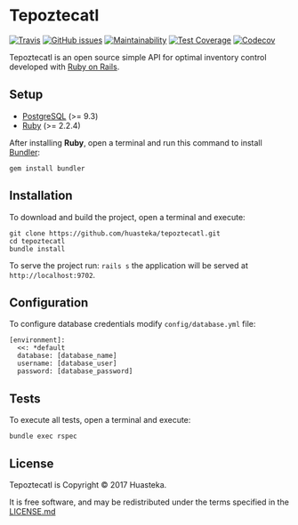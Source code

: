 # Tepoztecatl

[![Travis](https://img.shields.io/travis/huasteka/tepoztecatl.svg?style=flat-square)](https://travis-ci.org/huasteka/tepoztecatl)
[![GitHub issues](https://img.shields.io/github/issues/huasteka/tepoztecatl.svg?style=flat-square)](https://github.com/huasteka/tepoztecatl/issues)
[![Maintainability](https://api.codeclimate.com/v1/badges/44e1c70362a53f32662d/maintainability)](https://codeclimate.com/github/huasteka/tepoztecatl/maintainability)
[![Test Coverage](https://api.codeclimate.com/v1/badges/44e1c70362a53f32662d/test_coverage)](https://codeclimate.com/github/huasteka/tepoztecatl/test_coverage)
[![Codecov](https://codecov.io/gh/huasteka/tepoztecatl/branch/master/graph/badge.svg)](https://codecov.io/gh/huasteka/tepoztecatl)

Tepoztecatl is an open source simple API for optimal inventory control developed with [Ruby on Rails](http://rubyonrails.org).

## Setup

- [PostgreSQL](http://www.postgresql.org) (>= 9.3)
- [Ruby](https://www.ruby-lang.org/en) (>= 2.2.4)

After installing **Ruby**, open a terminal and run this command to install [Bundler](http://bundler.io/):

```
gem install bundler
```

## Installation

To download and build the project, open a terminal and execute:

```
git clone https://github.com/huasteka/tepoztecatl.git
cd tepoztecatl
bundle install
```

To serve the project run: `rails s` the application will be served at `http://localhost:9702`.

## Configuration

To configure database credentials modify `config/database.yml` file:

```
[environment]:
  <<: *default
  database: [database_name]
  username: [database_user]
  password: [database_password]
```

## Tests

To execute all tests, open a terminal and execute:

```
bundle exec rspec
```

## License

Tepoztecatl is Copyright © 2017 Huasteka.

It is free software, and may be redistributed under the terms specified in the [LICENSE.md](LICENSE.md)
